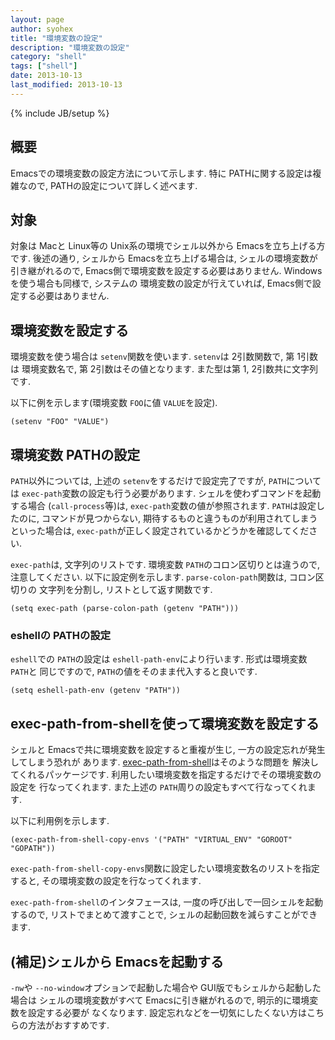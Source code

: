 ```yaml
---
layout: page
author: syohex
title: "環境変数の設定"
description: "環境変数の設定"
category: "shell"
tags: ["shell"]
date: 2013-10-13
last_modified: 2013-10-13
---
```

{% include JB/setup %}

## 概要
Emacsでの環境変数の設定方法について示します. 特に PATHに関する設定は複雑なので,
PATHの設定について詳しく述べます.


## 対象
対象は Macと Linux等の Unix系の環境でシェル以外から Emacsを立ち上げる方です.
後述の通り, シェルから Emacsを立ち上げる場合は, シェルの環境変数が引き継がれるので,
Emacs側で環境変数を設定する必要はありません. Windowsを使う場合も同様で, システムの
環境変数の設定が行えていれば, Emacs側で設定する必要はありません.


## 環境変数を設定する
環境変数を使う場合は `setenv`関数を使います. `setenv`は 2引数関数で, 第 1引数は
環境変数名で, 第 2引数はその値となります. また型は第 1, 2引数共に文字列です.


以下に例を示します(環境変数 `FOO`に値 `VALUE`を設定).

```common-lisp
(setenv "FOO" "VALUE")
```


## 環境変数 PATHの設定
`PATH`以外については, 上述の `setenv`をするだけで設定完了ですが, `PATH`については
`exec-path`変数の設定も行う必要があります. シェルを使わずコマンドを起動する場合
(`call-process`等)は, `exec-path`変数の値が参照されます. `PATH`は設定したのに,
コマンドが見つからない, 期待するものと違うものが利用されてしまうといった場合は,
`exec-path`が正しく設定されているかどうかを確認してください.


`exec-path`は, 文字列のリストです. 環境変数 `PATH`のコロン区切りとは違うので,
注意してください. 以下に設定例を示します. `parse-colon-path`関数は, コロン区切りの
文字列を分割し, リストとして返す関数です.


```common-lisp
(setq exec-path (parse-colon-path (getenv "PATH")))
```


### eshellの PATHの設定
`eshell`での `PATH`の設定は `eshell-path-env`により行います. 形式は環境変数 `PATH`と
同じですので, `PATH`の値をそのまま代入すると良いです.

```common-lisp
(setq eshell-path-env (getenv "PATH"))
```


## exec-path-from-shellを使って環境変数を設定する
シェルと Emacsで共に環境変数を設定すると重複が生じ, 一方の設定忘れが発生してしまう恐れが
あります. [exec-path-from-shell](https://github.com/purcell/exec-path-from-shell)はそのような問題を
解決してくれるパッケージです. 利用したい環境変数を指定するだけでその環境変数の設定を
行なってくれます. また上述の `PATH`周りの設定もすべて行なってくれます.


以下に利用例を示します.
```common-lisp
(exec-path-from-shell-copy-envs '("PATH" "VIRTUAL_ENV" "GOROOT" "GOPATH"))
```

`exec-path-from-shell-copy-envs`関数に設定したい環境変数名のリストを指定すると,
その環境変数の設定を行なってくれます.


`exec-path-from-shell`のインタフェースは, 一度の呼び出しで一回シェルを起動するので,
リストでまとめて渡すことで, シェルの起動回数を減らすことができます.


## (補足)シェルから Emacsを起動する
`-nw`や `--no-window`オプションで起動した場合や GUI版でもシェルから起動した場合は
シェルの環境変数がすべて Emacsに引き継がれるので, 明示的に環境変数を設定する必要が
なくなります. 設定忘れなどを一切気にしたくない方はこちらの方法がおすすめです.
